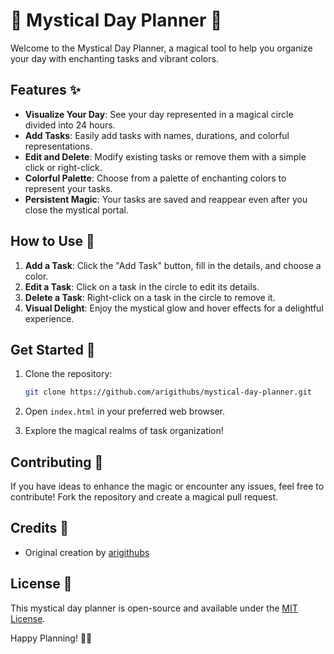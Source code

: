 # 🌟 Mystical Day Planner 📆

Welcome to the Mystical Day Planner, a magical tool to help you organize your day with enchanting tasks and vibrant colors.

## Features ✨

- **Visualize Your Day**: See your day represented in a magical circle divided into 24 hours.
- **Add Tasks**: Easily add tasks with names, durations, and colorful representations.
- **Edit and Delete**: Modify existing tasks or remove them with a simple click or right-click.
- **Colorful Palette**: Choose from a palette of enchanting colors to represent your tasks.
- **Persistent Magic**: Your tasks are saved and reappear even after you close the mystical portal.

## How to Use 📝

1. **Add a Task**: Click the "Add Task" button, fill in the details, and choose a color.
2. **Edit a Task**: Click on a task in the circle to edit its details.
3. **Delete a Task**: Right-click on a task in the circle to remove it.
4. **Visual Delight**: Enjoy the mystical glow and hover effects for a delightful experience.

## Get Started 🚀

1. Clone the repository:

    ```bash
    git clone https://github.com/arigithubs/mystical-day-planner.git
    ```

2. Open `index.html` in your preferred web browser.

3. Explore the magical realms of task organization!

## Contributing 🤝

If you have ideas to enhance the magic or encounter any issues, feel free to contribute! Fork the repository and create a magical pull request.

## Credits 🙌

- Original creation by [arigithubs](https://github.com/arigithubs)

## License 📄

This mystical day planner is open-source and available under the [MIT License](LICENSE).

Happy Planning! 🌌🔮

